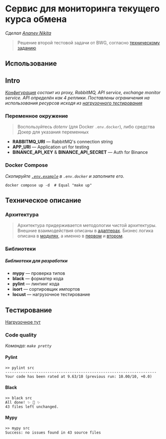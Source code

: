 # Сервис для мониторинга текущего курса обмена

_Сделал [Ananev Nikita](https://t.me/coma8765)_

> Решение второй тестовой задачи от BWG,
> согласно [техническому заданию](docs/TASK.md)

## Использование

## Intro
_[Конфигурация](./docker-compose.yml) состоит из proxy, RabbitMQ, 
API service, exchange monitor service.  API определён как 4 реплики. 
Поставлены ограничения на использования ресурсов исходя 
из [нагрузочного тестирования](./docs/LOAD_TESTING.md)_

### Переменное окружение

> Воспользуйтесь _dotenv_ (для Docker `.env.docker`), либо средства Докер для
> указания переменных


- **RABBITMQ_URI** — RabbitMQ's connection string
- **APP_URI** — Application uri for testing
- **BINANCE_API_KEY** & **BINANCE_API_SECRET** — Auth for Binance

### Docker Compose

_Скопируйте [`.env.example`](.env.example) в `.env.docker` и заполните его._

```shell
docker compose up -d  # Equal "make up" 
```

## Техническое описание

### Архитектура

> Архитектура придерживается методологии чистой архитектуры.
> Внешние взаимодействия описаны в [адаптерах](./src/adapters).
> Бизнес логика описана в [модулях](./src/modules),
> а именно в [первом](./src/modules/api) и 
> [втором](./src/modules/exchange_monitor).

### Библиотеки

[//]: # (TODO: @coma8765 add production libraries)

##### Библиотеки для разработки

* **mypy** — проверка типов
* **black** — форматер кода
* **pylint** — линтинг кода
* **isort** — сортировщик импортов
* **locust** — нагрузочное тестирование

## Тестирование

[Нагрузочное тут](./docs/LOAD_TESTING.md)

### Code quality

_Команда: `make pretty`_

#### Pylint

```text
>> pylint src
--------------------------------------------------------------------
Your code has been rated at 9.63/10 (previous run: 10.00/10, +0.0)
```

#### Black

```text
>> black src
All done! ✨ 🍰 ✨
43 files left unchanged.
```

#### Mypy

```text
>> mypy src
Success: no issues found in 43 source files
```
